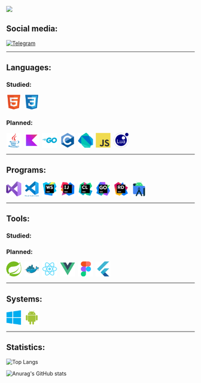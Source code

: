 <div>

![](https://komarev.com/ghpvc/?username=Sma1lo&color=yellow)
## Social media: 

[![Telegram](https://img.shields.io/badge/-Telegram-090909?style=for-the-badge&logo=telegram&logoColor=27A0D9)](https://t.me/sma1lo)
     
</div>

 --- 
  
 ## Languages: 
<div>

### Studied:
<img src="https://github.com/devicons/devicon/blob/master/icons%2Fhtml5%2Fhtml5-original.svg" width="40" height="40"/>&nbsp;
<img src="https://github.com/devicons/devicon/blob/master/icons%2Fcss3%2Fcss3-original.svg" width="40" height="40"/>&nbsp;
</div>
<div>

### Planned:
<img src="https://github.com/devicons/devicon/blob/master/icons%2Fjava%2Fjava-original.svg" width="40" height="40"/>&nbsp;
<img src="https://github.com/devicons/devicon/blob/master/icons%2Fkotlin%2Fkotlin-original.svg" width="40" height ="40"/>&nbsp;
<img src ="https://github.com/devicons/devicon/blob/master/icons%2Fgo%2Fgo-original-wordmark.svg" width="40" height="40"/>&nbsp;
<img src ="https://github.com/devicons/devicon/blob/master/icons%2Fc%2Fc-original.svg" width="40"
height="40"/>&nbsp;
<img src="https://github.com/devicons/devicon/blob/master/icons%2Fdart%2Fdart-original.svg" width="40" height="40"/>&nbsp; 
<img src="https://github.com/devicons/devicon/blob/master/icons%2Fjavascript%2Fjavascript-original.svg" width="40" height="40"/>&nbsp;
<img src="https://github.com/devicons/devicon/blob/master/icons%2Flua%2Flua-original.svg" width="40" height="40"/>&nbsp; 


</div>

 --- 
  
 ## Programs: 
  
  <div> 
   <img src="https://github.com/devicons/devicon/blob/master/icons%2Fvisualstudio%2Fvisualstudio-original.svg" width="40" height="40"/>&nbsp; 
   <img src="https://github.com/devicons/devicon/blob/master/icons/vscode/vscode-original-wordmark.svg" width="40" height="40"/>&nbsp; 
   <img src="https://github.com/devicons/devicon/blob/master/icons%2Fwebstorm%2Fwebstorm-original.svg" width="40" height="40"/>&nbsp; 
  <img src ="https://github.com/devicons/devicon/blob/master/icons%2Fintellij%2Fintellij-original.svg" width="40"
height="40"/>&nbsp;
<img src ="https://github.com/devicons/devicon/blob/master/icons%2Fclion%2Fclion-original.svg" width="40"
height="40"/>&nbsp;
<img src ="https://github.com/devicons/devicon/blob/master/icons%2Fgoland%2Fgoland-original.svg" width="40"
height="40"/>&nbsp;
<img src ="https://github.com/devicons/devicon/blob/master/icons%2Frider%2Frider-original.svg" width="40"
height="40"/>&nbsp;
 <img src ="https://github.com/devicons/devicon/blob/master/icons%2Fandroidstudio%2Fandroidstudio-original.svg" width="40"
height="40"/>&nbsp;
</div>

---


<div>

## Tools:

### Studied:


### Planned:

<img src="https://github.com/devicons/devicon/blob/master/icons%2Fspring%2Fspring-original.svg" width="40" height="40"/>&nbsp; 
<img src="https://github.com/devicons/devicon/blob/master/icons%2Fdocker%2Fdocker-original.svg" width="40" height="40"/>&nbsp;
<img src="https://github.com/devicons/devicon/blob/master/icons%2Freact%2Freact-original.svg" width="40" height="40"/>&nbsp;
<img src="https://github.com/devicons/devicon/blob/master/icons%2Fvuejs%2Fvuejs-original.svg" width="40" height="40"/>&nbsp;
<img src="https://github.com/devicons/devicon/blob/master/icons%2Ffigma%2Ffigma-original.svg" width="40" height="40"/>&nbsp;
<img src ="https://github.com/devicons/devicon/blob/master/icons%2Fflutter%2Fflutter-original.svg" width="40"
height="40"/>&nbsp;
</div>

---

<div>

## Systems:

   <img src="https://github.com/devicons/devicon/blob/master/icons/windows8/windows8-original.svg" width="40" height="40"/>&nbsp;
 <img src="https://github.com/devicons/devicon/blob/master/icons%2Fandroid%2Fandroid-original.svg" width="40" height="40"/>&nbsp; 
  
</div>

 --- 

 ## Statistics:

<div>

![Top Langs](https://github-readme-stats.vercel.app/api/top-langs/?username=Sma1lo&layout=compact&theme=vision-friendly-dark)

![Anurag's GitHub stats](https://github-readme-stats.vercel.app/api?username=Sma1lo&theme=great-gatsby&show_icons=true)

</div>